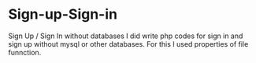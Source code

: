 # Sign-up-Sign-in
Sign Up / Sign In without databases
I did write php codes for sign in and sign up without mysql or other databases. For this I used properties of file funnction.
